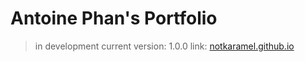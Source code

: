 # Antoine Phan's Portfolio
> in development
> current version: 1.0.0
> link: [notkaramel.github.io](https://notkaramel.github.io)

